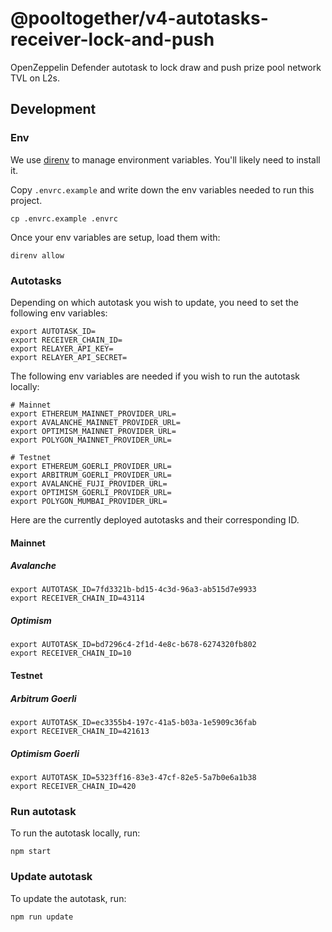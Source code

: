 # @pooltogether/v4-autotasks-receiver-lock-and-push

OpenZeppelin Defender autotask to lock draw and push prize pool network TVL on L2s.

## Development

### Env

We use [direnv](https://direnv.net) to manage environment variables. You'll likely need to install it.

Copy `.envrc.example` and write down the env variables needed to run this project.
```
cp .envrc.example .envrc
```

Once your env variables are setup, load them with:
```
direnv allow
```

### Autotasks

Depending on which autotask you wish to update, you need to set the following env variables:

```
export AUTOTASK_ID=
export RECEIVER_CHAIN_ID=
export RELAYER_API_KEY=
export RELAYER_API_SECRET=
```

The following env variables are needed if you wish to run the autotask locally:
```
# Mainnet
export ETHEREUM_MAINNET_PROVIDER_URL=
export AVALANCHE_MAINNET_PROVIDER_URL=
export OPTIMISM_MAINNET_PROVIDER_URL=
export POLYGON_MAINNET_PROVIDER_URL=

# Testnet
export ETHEREUM_GOERLI_PROVIDER_URL=
export ARBITRUM_GOERLI_PROVIDER_URL=
export AVALANCHE_FUJI_PROVIDER_URL=
export OPTIMISM_GOERLI_PROVIDER_URL=
export POLYGON_MUMBAI_PROVIDER_URL=
```

Here are the currently deployed autotasks and their corresponding ID.

#### Mainnet
##### Avalanche

```
export AUTOTASK_ID=7fd3321b-bd15-4c3d-96a3-ab515d7e9933
export RECEIVER_CHAIN_ID=43114
```

##### Optimism

```
export AUTOTASK_ID=bd7296c4-2f1d-4e8c-b678-6274320fb802
export RECEIVER_CHAIN_ID=10
```

#### Testnet

##### Arbitrum Goerli

```
export AUTOTASK_ID=ec3355b4-197c-41a5-b03a-1e5909c36fab
export RECEIVER_CHAIN_ID=421613
```

##### Optimism Goerli

```
export AUTOTASK_ID=5323ff16-83e3-47cf-82e5-5a7b0e6a1b38
export RECEIVER_CHAIN_ID=420
```

### Run autotask

To run the autotask locally, run:

```
npm start
```

### Update autotask

To update the autotask, run:

```
npm run update
```
